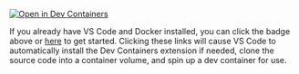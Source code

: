 [![Open in Dev Containers](https://img.shields.io/static/v1?label=Dev%20Containers&message=Open&color=blue)](https://vscode.dev/redirect?url=vscode://ms-vscode-remote.remote-containers/cloneInVolume?url=https://github.com/gracefulXdegradation/flight-dynamics-simulator)

If you already have VS Code and Docker installed, you can click the badge above or [here](https://vscode.dev/redirect?url=vscode://ms-vscode-remote.remote-containers/cloneInVolume?url=https://github.com/gracefulXdegradation/flight-dynamics-simulator) to get started. Clicking these links will cause VS Code to automatically install the Dev Containers extension if needed, clone the source code into a container volume, and spin up a dev container for use.
